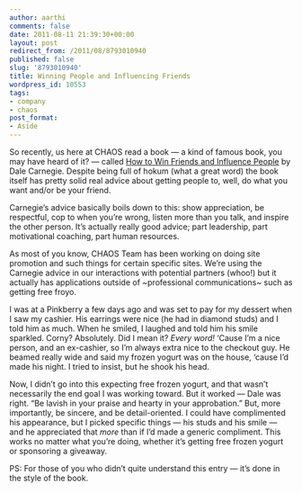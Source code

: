 ```yaml
---
author: aarthi
comments: false
date: 2011-08-11 21:39:30+00:00
layout: post
redirect_from: /2011/08/8793010940
published: false
slug: '8793010940'
title: Winning People and Influencing Friends
wordpress_id: 10553
tags:
- company
- chaos
post_format:
- Aside
---
```


So recently, us here at CHAOS read a book — a kind of famous book, you may have heard of it? — called [How to Win Friends and Influence People](http://www.amazon.com/How-Win-Friends-Influence-People/dp/0671027034%3FSubscriptionId%3DAKIAIIBINOD46VC3JCLQ%26tag%3Dws%26linkCode%3Dxm2%26camp%3D2025%26creative%3D165953%26creativeASIN%3D0671027034) by Dale Carnegie. Despite being full of hokum (what a great word) the book itself has pretty solid real advice about getting people to, well, do what you want and/or be your friend.

Carnegie’s advice basically boils down to this: show appreciation, be respectful, cop to when you’re wrong, listen more than you talk, and inspire the other person. It’s actually really good advice; part leadership, part motivational coaching, part human resources.

As most of you know, CHAOS Team has been working on doing site promotion and such things for certain specific sites. We’re using the Carnegie advice in our interactions with potential partners (whoo!) but it actually has applications outside of ~professional communications~ such as getting free froyo.

I was at a Pinkberry a few days ago and was set to pay for my dessert when I saw my cashier. His earrings were nice (he had in diamond studs) and I told him as much. When he smiled, I laughed and told him his smile sparkled. Corny? Absolutely. Did I mean it? _Every word!_ ‘Cause I’m a nice person, and an ex-cashier, so I’m always extra nice to the checkout guy. He beamed really wide and said my frozen yogurt was on the house, ‘cause I’d made his night. I tried to insist, but he shook his head.

Now, I didn’t go into this expecting free frozen yogurt, and that wasn’t necessarily the end goal I was working toward. But it worked — Dale was right. “Be lavish in your praise and hearty in your approbation.” But, more importantly, be sincere, and be detail-oriented. I could have complimented his appearance, but I picked specific things — his studs and his smile — and he appreciated that _more_ than if I’d made a generic compliment. This works no matter what you’re doing, whether it’s getting free frozen yogurt or sponsoring a giveaway.

PS: For those of you who didn’t quite understand this entry — it’s done in the style of the book.

